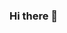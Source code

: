 ### Hi there 👋

<!--
**mnogueiraops/mnogueiraops** is a ✨ _special_ ✨ repository because its `README.md` (this file) appears on your GitHub profile.

Here are some ideas to get you started:

- 🔭 I’m currently working on ...
[![Anurag's GitHub stats](https://github-readme-stats.vercel.app/api?username=mnogueiraops)](https://github.com/anuraghazra/github-readme-stats)
- 🌱 I’m currently learning ...
Terraform & CI/CD
- 👯 I’m looking to collaborate on ...
Open Source projects
- 🤔 I’m looking for help with ...
- 💬 Ask me about ...
- 📫 How to reach me: ...
- 😄 Pronouns: ...
- ⚡ Fun fact: ...
-->

